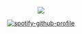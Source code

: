 <div id="header" align="center">

![](https://64.media.tumblr.com/96ebbbe475da28f03deb703d926bd51d/0fea14aedbdd5d7e-ef/s1280x1920/782c3e18f54360551063e78ce1bebb885918ca62.pnj)


[![spotify-github-profile](https://spotify-github-profile.kittinanx.com/api/view?uid=31vqck2xnl327xecntooe7ptxtrq&cover_image=true&theme=novatorem&show_offline=false&background_color=121212&interchange=true&bar_color=ff0000&bar_color_cover=false)](https://spotify-github-profile.kittinanx.com/api/view?uid=31vqck2xnl327xecntooe7ptxtrq&redirect=true)

